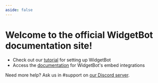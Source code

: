 ```yaml
---
aside: false
---
```


# Welcome to the official WidgetBot documentation site!

* Check out our [tutorial](/tutorial/) for setting up WidgetBot
* Access the [documentation](/embed/) for WidgetBot's embed integrations

Need more help? Ask us in #support on [our Discord server](https://discord.gg/NYBEhN7).
